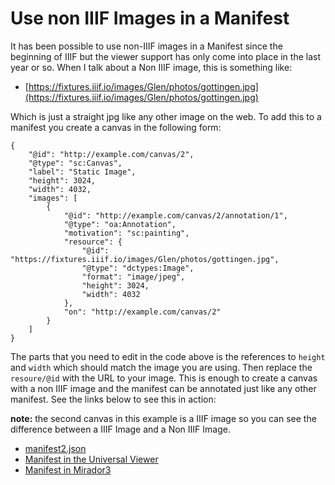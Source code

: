 # Use non IIIF Images in a Manifest

It has been possible to use non-IIIF images in a Manifest since the beginning of IIIF but the viewer support has only come into place in the last year or so. When I talk about a Non IIIF image, this is something like:

 * [https://fixtures.iiif.io/images/Glen/photos/gottingen.jpg](https://fixtures.iiif.io/images/Glen/photos/gottingen.jpg)

Which is just a straight jpg like any other image on the web. To add this to a manifest you create a canvas in the following form:

```
{
    "@id": "http://example.com/canvas/2",
    "@type": "sc:Canvas",
    "label": "Static Image",
    "height": 3024,
    "width": 4032,
    "images": [
        {
            "@id": "http://example.com/canvas/2/annotation/1",
            "@type": "oa:Annotation",
            "motivation": "sc:painting",
            "resource": {
                "@id": "https://fixtures.iiif.io/images/Glen/photos/gottingen.jpg",
                "@type": "dctypes:Image",
                "format": "image/jpeg",
                "height": 3024,
                "width": 4032
            },
            "on": "http://example.com/canvas/2"
        }
    ]
}
```

The parts that you need to edit in the code above is the references to `height` and `width` which should match the image you are using. Then replace the `resoure/@id` with the URL to your image. This is enough to create a canvas with a non IIIF image and the manifest can be annotated just like any other manifest. See the links below to see this in action:

__note:__ the second canvas in this example is a IIIF image so you can see the difference between a IIIF Image and a Non IIIF Image. 

 * [manifest2.json](https://glenrobson.github.io/iiif_stuff/simple_images/manifest2.json)
 * [Manifest in the Universal Viewer](https://uv-v3.netlify.app/#?c=&m=&s=&cv=&manifest=https://glenrobson.github.io/iiif_stuff/simple_images/manifest2.json)
 * [Manifest in Mirador3](https://projectmirador.org/embed/?iiif-content=https://glenrobson.github.io/iiif_stuff/simple_images/manifest2.json)
